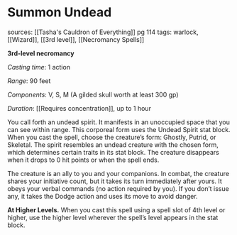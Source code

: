 # Summon Undead
sources: [[Tasha's Cauldron of Everything]] pg 114
tags: warlock, [[Wizard]], [[3rd level]], [[Necromancy Spells]]

**3rd-level necromancy**

*Casting time*: 1 action

*Range*: 90 feet

*Components*: V, S, M (A gilded skull worth at least 300 gp)

*Duration*: [[Requires concentration]], up to 1 hour

You call forth an undead spirit. It manifests in an unoccupied space that you can see within range. This corporeal form uses the Undead Spirit stat block. When you cast the spell, choose the creature’s form: Ghostly, Putrid, or Skeletal. The spirit resembles an undead creature with the chosen form, which determines certain traits in its stat block. The creature disappears when it drops to 0 hit points or when the spell ends.

The creature is an ally to you and your companions. In combat, the creature shares your initiative count, but it takes its turn immediately after yours. It obeys your verbal commands (no action required by you). If you don’t issue any, it takes the Dodge action and uses its move to avoid danger.

**At Higher Levels.** When you cast this spell using a spell slot of 4th level or higher, use the higher level wherever the spell’s level appears in the stat block.
